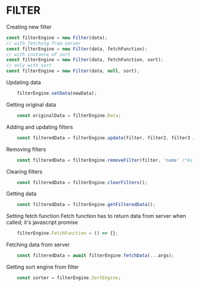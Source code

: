 # FILTER

Creating new filter
``` javascript
const filterEngine = new Filter(data);
// with fetching from server
const filterEngine = new Filter(data, fetchFunction);
// with instance of sort
const filterEngine = new Filter(data, fetchFunction, sort);
// only with sort
const filterEngine = new Filter(data, null, sort);
```

Updating data
```javascript
    filterEngine.setData(newData);
```

Getting original data
```javascript
    const originalData = filterEngine.Data;
```

Adding and updating filters
```javascript 
    const filteredData = filterEngine.update(filter, filter2, filter3 /*Add as many as you need*/);
```

Removing filters
```javascript
    const filteredData = filterEngine.removeFilter(filter, 'name' /*As many as you need*/);
```

Clearing filters
```javascript
    const filteredData = filterEngine.clearFilters();
```

Getting data
```javascript
    const filteredData = filterEngine.getFilteredData();
```

Setting fetch function
Fetch function has to return data from server when called;
it's javascript promise
```javascript
    filterEngine.FetchFunction = () => {};
```

Fetching data from server
```javascript
    const filteredData = await filterEngine.fetchData(...args);
```

Getting sort engine from filter
```javascript
    const sorter = filterEngine.SortEngine;
```

